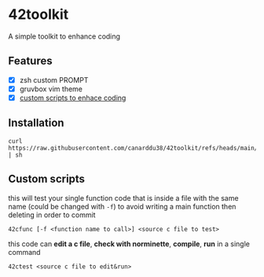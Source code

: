 # 42toolkit
A simple toolkit to enhance coding

## Features
- [x] zsh custom PROMPT
- [x] gruvbox vim theme
- [x] [custom scripts to enhace coding](#custom-scripts)

## Installation
```
curl https://raw.githubusercontent.com/canarddu38/42toolkit/refs/heads/main/42toolkit.sh | sh 
```

## Custom scripts
this will test your single function code that is inside a file with the same name (could be changed with `-f`) to avoid writing a main function then deleting in order to commit

`42cfunc [-f <function name to call>] <source c file to test>`


this code can **edit a c file**, **check with norminette**, **compile**, **run** in a single command

`42ctest <source c file to edit&run>`
